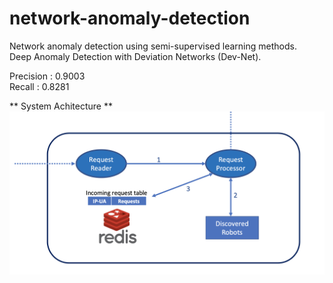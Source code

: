 # network-anomaly-detection

Network anomaly detection using semi-supervised learning methods.<br>
Deep Anomaly Detection with Deviation Networks (Dev-Net).

Precision : 0.9003<br>
Recall : 0.8281

** System Achitecture **
<img src="images/arch.png"><br>
